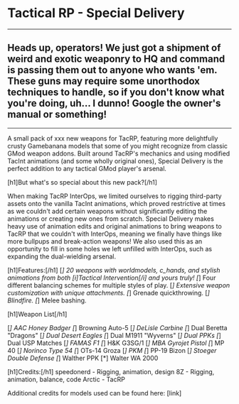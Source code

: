 # Tactical RP - Special Delivery

-------------------------------------------------

## Heads up, operators!  We just got a shipment of weird and exotic weaponry to HQ and command is passing them out to anyone who wants 'em.  These guns may require some unorthodox techniques to handle, so if you don't know what you're doing, uh...  I dunno!  Google the owner's manual or something!

-------------------------------------------------

A small pack of xxx new weapons for TacRP, featuring more delightfully crusty Gamebanana models that some of you might recognize from classic GMod weapon addons.  Built around TacRP's mechanics and using modified TacInt animations (and some wholly original ones), Special Delivery is the perfect addition to any tactical GMod player's arsenal.

[h1]But what's so special about this new pack?[/h1]

When making TacRP InterOps, we limited ourselves to rigging third-party assets onto the vanilla TacInt animations, which proved restrictive at times as we couldn't add certain weapons without significantly editing the animations or creating new ones from scratch.  Special Delivery makes heavy use of animation edits and original animations to bring weapons to TacRP that we couldn't with InterOps, meaning we finally have things like more bullpups and break-action weapons!  We also used this as an opportunity to fill in some holes we left unfilled with InterOps, such as expanding the dual-wielding arsenal.

[h1]Features:[/h1]
[*] 20 weapons with worldmodels, c_hands, and stylish animations from both [i]Tactical Intervention[/i] and yours truly!
[*] Four different balancing schemes for multiple styles of play.
[*] Extensive weapon customization with unique attachments.
[*] Grenade quickthrowing.
[*] Blindfire.
[*] Melee bashing.

[h1]Weapon List[/h1]

[*] AAC Honey Badger
[*] Browning Auto-5
[*] DeLisle Carbine
[*] Dual Beretta "Dragons"
[*] Dual Desert Eagles
[*] Dual M1911 "Wyverns"
[*] Dual PPKs
[*] Dual USP Matches
[*] FAMAS F1
[*] H&K G3SG/1
[*] MBA Gyrojet Pistol
[*] MP 40
[*] Norinco Type 54
[*] OTs-14 Groza
[*] PKM
[*] PP-19 Bizon
[*] Stoeger Double Defense
[*] Walther PPK
[*] Walter WA 2000

[h1]Credits:[/h1]
speedonerd - Rigging, animation, design
8Z - Rigging, animation, balance, code
Arctic - TacRP

Additional credits for models used can be found here: [link]